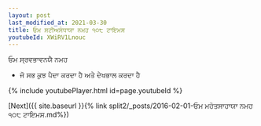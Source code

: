 ```yaml
---
layout: post
last_modified_at: 2021-03-30
title: ਓਮ ਸਟੀਅਸੰਧਾਯਾ ਨਮਹ ੧੦੮ ਟਾਇਮਸ
youtubeId: XWiRV1Lnouc
---
```

 
 
 ਓਮ ਸ੍ਰਵਭਾਵਨਯੈ ਨਮਹ  
 
 -  ਜੋ ਸਭ ਕੁਝ ਪੈਦਾ ਕਰਦਾ ਹੈ ਅਤੇ ਦੇਖਭਾਲ ਕਰਦਾ ਹੈ 
 
  
 
  
 
 
 
 
 
 


{% include youtubePlayer.html id=page.youtubeId %}
 
[Next]({{ site.baseurl }}{% link  split2/_posts/2016-02-01-ਓਮ ਮਹੋਤਸਾਹਾਯਾ ਨਮਹ ੧੦੮ ਟਾਇਮਸ.md%})
 
